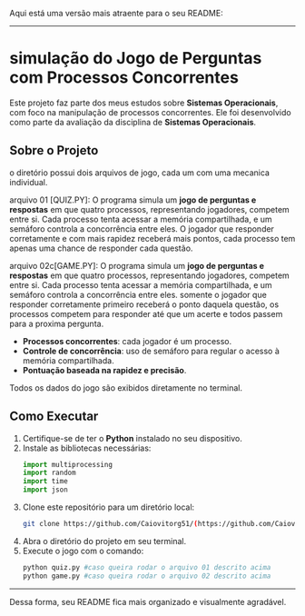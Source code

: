 Aqui está uma versão mais atraente para o seu README:

---

# simulação do Jogo de Perguntas com Processos Concorrentes

Este projeto faz parte dos meus estudos sobre **Sistemas Operacionais**, com foco na manipulação de processos concorrentes. Ele foi desenvolvido como parte da avaliação da disciplina de **Sistemas Operacionais**.

## Sobre o Projeto
o diretório possui dois arquivos de jogo, cada um com uma mecanica individual.

arquivo 01 [QUIZ.PY]:
O programa simula um **jogo de perguntas e respostas** em que quatro processos, representando jogadores, competem entre si. Cada processo tenta acessar a memória compartilhada, e um semáforo controla a concorrência entre eles. O jogador que responder corretamente e com mais rapidez receberá mais pontos, cada processo tem apenas uma chance de responder cada questão.

arquivo 02c[GAME.PY]: 
O programa simula um **jogo de perguntas e respostas** em que quatro processos, representando jogadores, competem entre si. Cada processo tenta acessar a memória compartilhada, e um semáforo controla a concorrência entre eles. somente o jogador que responder corretamente primeiro receberá o ponto daquela questão, os processos competem para responder até que um acerte e todos passem para a proxima pergunta.

- **Processos concorrentes**: cada jogador é um processo.
- **Controle de concorrência**: uso de semáforo para regular o acesso à memória compartilhada.
- **Pontuação baseada na rapidez e precisão**.

Todos os dados do jogo são exibidos diretamente no terminal.

## Como Executar

1. Certifique-se de ter o **Python** instalado no seu dispositivo.
2. Instale as bibliotecas necessárias:
   ```python
   import multiprocessing
   import random
   import time
   import json
   ```
3. Clone este repositório para um diretório local:
   ```bash
   git clone https://github.com/Caiovitorg51/(https://github.com/Caiovitorg51/GAMEQUIZ.git)
   ```
4. Abra o diretório do projeto em seu terminal.
5. Execute o jogo com o comando:
   ```bash
   python quiz.py #caso queira rodar o arquivo 01 descrito acima
   python game.py #caso queira rodar o arquivo 02 descrito acima
   ```

---

Dessa forma, seu README fica mais organizado e visualmente agradável.
